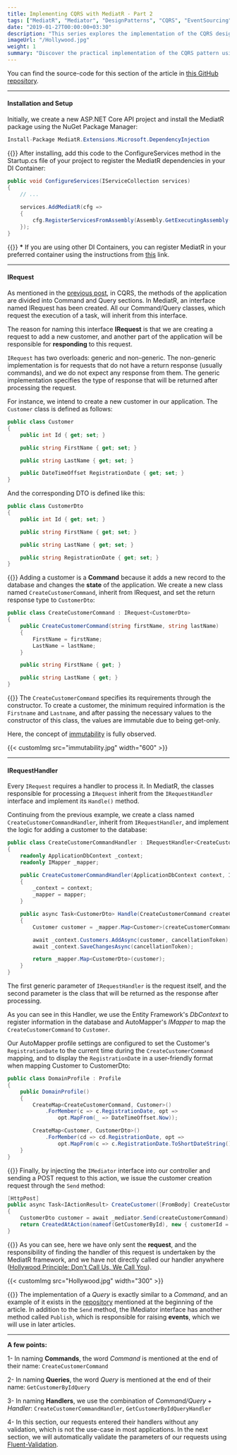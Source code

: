 ```yaml
---
title: Implementing CQRS with MediatR - Part 2
tags: ["MediatR", "Mediator", "DesignPatterns", "CQRS", "EventSourcing"]
date: "2019-01-27T00:00:00+03:30"
description: "This series explores the implementation of the CQRS design pattern using the MediatR library."
imageUrl: "/Hollywood.jpg"
weight: 1
summary: "Discover the practical implementation of the CQRS pattern using MediatR in ASP.NET Core. This tutorial guides you through setting up MediatR, creating commands and queries with the `IRequest` interface, and handling them with `IRequestHandler`. It features a real-world example of adding a customer to a database, showcasing command creation, immutability, and the use of Entity Framework and AutoMapper. The article emphasizes decoupling in request handling, aligning with the **Hollywood Principle**, and provides a glimpse into future topics like Fluent Validation. A must-read for developers looking to enhance their CQRS skills."
---
```


You can find the source-code for this section of the article in [this GitHub repository](https://github.com/MoienTajik/MediatrTutorial).

----------

#### **Installation and Setup**

Initially, we create a new ASP.NET Core API project and install the MediatR package using the NuGet Package Manager:

```csharp
Install-Package MediatR.Extensions.Microsoft.DependencyInjection
```

{{<linebreak>}}
After installing, add this code to the ConfigureServices method in the Startup.cs file of your project to register the MediatR dependencies in your DI Container:

```csharp
public void ConfigureServices(IServiceCollection services)
{
    // ...
    
    services.AddMediatR(cfg =>
    {
        cfg.RegisterServicesFromAssembly(Assembly.GetExecutingAssembly());
    });
}
```

{{<linebreak>}}
**\*** If you are using other DI Containers, you can register MediatR in your preferred container using the instructions from [this](https://github.com/jbogard/MediatR/wiki#setting-up) link.

----------

#### IRequest  
  
As mentioned in the [previous post](https://moien.dev/posts/2019-01-21-mediatr-part-1), in CQRS, the methods of the application are divided into Command and Query sections. In MediatR, an interface named IRequest has been created. All our Command/Query classes, which request the execution of a task, will inherit from this interface.

The reason for naming this interface **IRequest** is that we are creating a request to add a new customer, and another part of the application will be responsible for **responding** to this request.

`IRequest` has two overloads: generic and non-generic.
The non-generic implementation is for requests that do not have a return response (usually commands), and we do not expect any response from them. The generic implementation specifies the type of response that will be returned after processing the request.

For instance, we intend to create a new customer in our application. The `Customer` class is defined as follows:

```csharp
public class Customer
{
    public int Id { get; set; }

    public string FirstName { get; set; }

    public string LastName { get; set; }

    public DateTimeOffset RegistrationDate { get; set; }
}
```

And the corresponding DTO is defined like this:

```csharp
public class CustomerDto
{
    public int Id { get; set; }

    public string FirstName { get; set; }

    public string LastName { get; set; }

    public string RegistrationDate { get; set; }
}
```

{{<linebreak>}}
Adding a customer is a **Command** because it adds a new record to the database and changes the **state** of the application. We create a new class named `CreateCustomerCommand`, inherit from IRequest, and set the return response type to `CustomerDto`:

```csharp
public class CreateCustomerCommand : IRequest<CustomerDto>
{
    public CreateCustomerCommand(string firstName, string lastName)
    {
        FirstName = firstName;
        LastName = lastName;
    }

    public string FirstName { get; }

    public string LastName { get; }
}
```


{{<linebreak>}}
The `CreateCustomerCommand` specifies its requirements through the constructor. To create a customer, the minimum required information is the `Firstname` and `Lastname`, and after passing the necessary values to the constructor of this class, the values are immutable due to being get-only.

Here, the concept of [immutability](https://www.yegor256.com/2014/06/09/objects-should-be-immutable.html) is fully observed.

{{< customImg src="immutability.jpg" width="600" >}}

----------

#### IRequestHandler

Every `IRequest` requires a handler to process it. In MediatR, the classes responsible for processing a `IRequest` inherit from the `IRequestHandler` interface and implement its `Handle()` method.

Continuing from the previous example, we create a class named `CreateCustomerCommandHandler`, inherit from `IRequestHandler`, and implement the logic for adding a customer to the database:

```csharp
public class CreateCustomerCommandHandler : IRequestHandler<CreateCustomerCommand, CustomerDto>
{
    readonly ApplicationDbContext _context;
    readonly IMapper _mapper;

    public CreateCustomerCommandHandler(ApplicationDbContext context, IMapper mapper)
    {
        _context = context;
        _mapper = mapper;
    }

    public async Task<CustomerDto> Handle(CreateCustomerCommand createCustomerCommand, CancellationToken cancellationToken)
    {
        Customer customer = _mapper.Map<Customer>(createCustomerCommand);

        await _context.Customers.AddAsync(customer, cancellationToken);
        await _context.SaveChangesAsync(cancellationToken);

        return _mapper.Map<CustomerDto>(customer);
    }
}
```

The first generic parameter of `IRequestHandler` is the request itself, and the second parameter is the class that will be returned as the response after processing.
  
As you can see in this Handler, we use the Entity Framework's *DbContext* to register information in the database and AutoMapper's *IMapper* to map the `CreateCustomerCommand` to `Customer`.
  
Our AutoMapper profile settings are configured to set the Customer's `RegistrationDate` to the current time during the `CreateCustomerCommand` mapping, and to display the `RegistrationDat`e in a user-friendly format when mapping Customer to CustomerDto:

```csharp
public class DomainProfile : Profile
{
    public DomainProfile()
    {
        CreateMap<CreateCustomerCommand, Customer>()
            .ForMember(c => c.RegistrationDate, opt =>
                opt.MapFrom(_ => DateTimeOffset.Now));

        CreateMap<Customer, CustomerDto>()
            .ForMember(cd => cd.RegistrationDate, opt =>
                opt.MapFrom(c => c.RegistrationDate.ToShortDateString()));
    }
}
```

{{<linebreak>}}
Finally, by injecting the `IMediator` interface into our controller and sending a POST request to this action, we issue the customer creation request through the `Send` method:

```csharp
[HttpPost]
public async Task<IActionResult> CreateCustomer([FromBody] CreateCustomerCommand createCustomerCommand)
{
    CustomerDto customer = await _mediator.Send(createCustomerCommand);
    return CreatedAtAction(nameof(GetCustomerById), new { customerId = customer.Id }, customer);
}
```

{{<linebreak>}}
As you can see, here we have only sent the **request**, and the responsibility of finding the handler of this request is undertaken by the MediatR framework, and we have not directly called our handler anywhere ([Hollywood Principle: Don't Call Us, We Call You](http://matthewtmead.com/blog/hollywood-principle-dont-call-us-well-call-you-4/)).

{{< customImg src="Hollywood.jpg" width="300" >}}

{{<linebreak>}}
The implementation of a *Query* is exactly similar to a *Command*, and an example of it exists in the [repository](https://github.com/MoienTajik/MediatrTutorial) mentioned at the beginning of the article.
In addition to the `Send` method, the IMediator interface has another method called `Publish`, which is responsible for raising **events**, which we will use in later articles.

----------

**A few points:**

1- In naming **Commands**, the word *Command* is mentioned at the end of their name: `CreateCustomerCommand`

2- In naming **Queries**, the word *Query* is mentioned at the end of their name: `GetCustomerByIdQuery`

3- In naming **Handlers**, we use the combination of *Command/Query* + *Handler*: `CreateCustomerCommandHandler`, `GetCustomerByIdQueryHandler`

4- In this section, our requests entered their handlers without any validation, which is not the use-case in most applications. In the next section, we will automatically validate the parameters of our requests using [Fluent-Validation](https://github.com/JeremySkinner/FluentValidation).